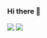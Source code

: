 ### Hi there 👋
<img align="center" src="https://github-readme-stats.vercel.app/api/?username=tushar2407&show_icons=true&theme=radical" />
<img align="center" src="https://github-readme-stats.vercel.app/api/top-langs/?username=tushar2407" />


<!--
**tushar2407/tushar2407** is a ✨ _special_ ✨ repository because its `README.md` (this file) appears on your GitHub profile.

Here are some ideas to get you started:

- 🔭 I’m currently working on ...
- 🌱 I’m currently learning ...
- 👯 I’m looking to collaborate on ...
- 🤔 I’m looking for help with ...
- 💬 Ask me about ...
- 📫 How to reach me: ...
- 😄 Pronouns: ...
- ⚡ Fun fact: ...
-->
